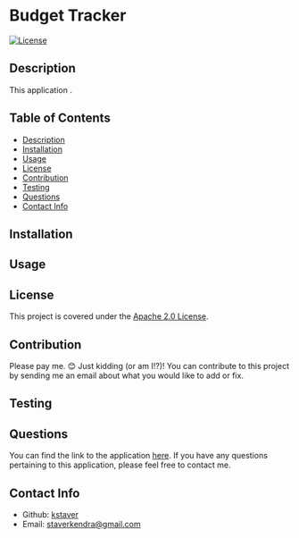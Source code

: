 # Budget Tracker

[![License](https://img.shields.io/badge/License-Apache_2.0-blue.svg)](https://opensource.org/licenses/Apache-2.0)

  ## Description
  This application .

  ## Table of Contents
  - [Description](#description)
  - [Installation](#installation)
  - [Usage](#usage)
  - [License](#license)
  - [Contribution](#contribution)
  - [Testing](#test)
  - [Questions](#questions)
  - [Contact Info](#contact-info)

  ## Installation


  ## Usage


  ## License
  This project is covered under the [Apache 2.0 License](https://www.apache.org/licenses/LICENSE-2.0).

  ## Contribution
  Please pay me. 😊 Just kidding (or am I!?)! You can contribute to this project by sending me an email about what you would like to add or fix.

  ## Testing


  ## Questions
  You can find the link to the application [here](https://github.com/kstaver/Budget-Tracker-App). If you have any questions pertaining to this application, please feel free to contact me.

  ## Contact Info
  - Github: [kstaver](https://github.com/kstaver)
  - Email: staverkendra@gmail.com